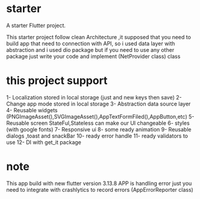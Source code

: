 # starter

A starter Flutter project.

This starter project follow clean Architecture ,it supposed that you need to build app that need to
connection with API,
so i used data layer with abstraction and i used dio package
but if you need to use any other package just write your code and implement (NetProvider class) class

# this project support

1- Localization stored in local storage (just and new keys then save)
2- Change app mode stored in local storage
3- Abstraction data source layer
4- Reusable widgets (PNGImageAsset(),SVGImageAsset(),AppTextFormFiled(),AppButton,etc)
5- Reusable screen StateFul,Stateless can make our UI changeable
6- styles (with google fonts)
7- Responsive ui
8- some ready animation
9- Reusable dialogs ,toast and snackBar
10- ready error handle
11- ready validators to use
12- DI with get_it package

# note

This app build with new flutter version 3.13.8
APP is handling error just you need to integrate with crashlytics to record errors (AppErrorReporter class)




